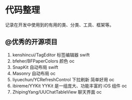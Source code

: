# 代码整理
记录在开发中使用到的有用的类、分类、工具、框架等。

## @优秀的开源项目
1. kenshincui/TagEditor 标签编辑器  swift
2. bfeher/BFPaperColors 颜色  oc
3. SnapKit 自动布局 swift
4. Masonry 自动布局 oc
5. liyuechun/YCRefreshControl 下拉刷新  简单好用  oc
6. ibireme/YYKit YYKit 是一组庞大、功能丰富的 iOS 组件  oc 
7. ZhipingYang/UUChatTableView 聊天界面 oc

